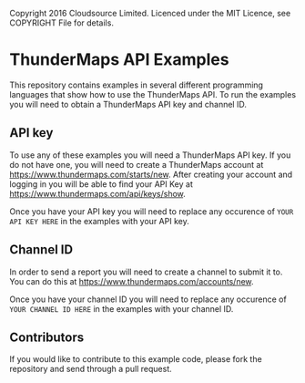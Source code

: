 Copyright 2016 Cloudsource Limited. Licenced under the MIT Licence, see COPYRIGHT File for details.

ThunderMaps API Examples
========================

This repository contains examples in several different programming languages that show how to use the ThunderMaps API. To run the examples you will need to obtain a ThunderMaps API key and channel ID.

API key
-------

To use any of these examples you will need a ThunderMaps API key. If you do not have one, you will need to create a ThunderMaps account at https://www.thundermaps.com/starts/new. After creating your account and logging in you will be able to find your API Key at https://www.thundermaps.com/api/keys/show.

Once you have your API key you will need to replace any occurence of `YOUR API KEY HERE` in the examples with your API key.

Channel ID
----------

In order to send a report you will need to create a channel to submit it to. You can do this at https://www.thundermaps.com/accounts/new.

Once you have your channel ID you will need to replace any occurence of `YOUR CHANNEL ID HERE` in the examples with your channel ID.

Contributors
----------

If you would like to contribute to this example code, please fork the repository and send through a pull request.

